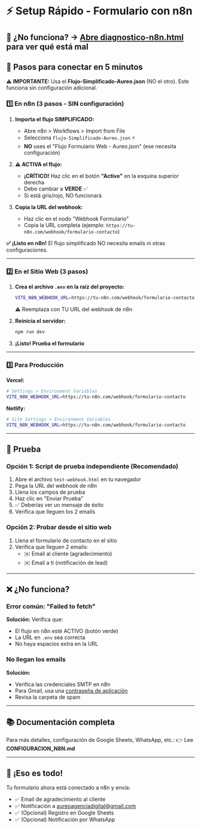 # ⚡ Setup Rápido - Formulario con n8n

## 🚨 ¿No funciona? → [Abre diagnostico-n8n.html](diagnostico-n8n.html) para ver qué está mal

## 🎯 Pasos para conectar en 5 minutos

**⚠️ IMPORTANTE:** Usa el **Flujo-Simplificado-Aureo.json** (NO el otro). Este funciona sin configuración adicional.

### 1️⃣ En n8n (3 pasos - SIN configuración)

1. **Importa el flujo SIMPLIFICADO:**
   - Abre n8n > Workflows > Import from File
   - Selecciona `Flujo-Simplificado-Aureo.json` ⚡
   - **NO** uses el "Flujo Formulario Web - Aureo.json" (ese necesita configuración)

2. **⚠️ ACTIVA el flujo:**
   - **¡CRÍTICO!** Haz clic en el botón **"Active"** en la esquina superior derecha
   - Debe cambiar a **VERDE** ✅
   - Si está gris/rojo, NO funcionará

3. **Copia la URL del webhook:**
   - Haz clic en el nodo "Webhook Formulario"
   - Copia la URL completa (ejemplo: `https://tu-n8n.com/webhook/formulario-contacto`)

**✅ ¡Listo en n8n!** El flujo simplificado NO necesita emails ni otras configuraciones.

---

### 2️⃣ En el Sitio Web (3 pasos)

1. **Crea el archivo `.env` en la raíz del proyecto:**
   ```bash
   VITE_N8N_WEBHOOK_URL=https://tu-n8n.com/webhook/formulario-contacto
   ```
   ⚠️ Reemplaza con TU URL del webhook de n8n

2. **Reinicia el servidor:**
   ```bash
   npm run dev
   ```

3. **¡Listo! Prueba el formulario**

---

### 3️⃣ Para Producción

**Vercel:**
```bash
# Settings > Environment Variables
VITE_N8N_WEBHOOK_URL=https://tu-n8n.com/webhook/formulario-contacto
```

**Netlify:**
```bash
# Site Settings > Environment Variables
VITE_N8N_WEBHOOK_URL=https://tu-n8n.com/webhook/formulario-contacto
```

---

## 🧪 Prueba

### Opción 1: Script de prueba independiente (Recomendado)

1. Abre el archivo `test-webhook.html` en tu navegador
2. Pega la URL del webhook de n8n
3. Llena los campos de prueba
4. Haz clic en "Enviar Prueba"
5. ✅ Deberías ver un mensaje de éxito
6. Verifica que lleguen los 2 emails

### Opción 2: Probar desde el sitio web

1. Llena el formulario de contacto en el sitio
2. Verifica que lleguen 2 emails:
   - ✉️ Email al cliente (agradecimiento)
   - ✉️ Email a ti (notificación de lead)

---

## ❌ ¿No funciona?

### Error común: "Failed to fetch"
**Solución:** Verifica que:
- El flujo en n8n esté ACTIVO (botón verde)
- La URL en `.env` sea correcta
- No haya espacios extra en la URL

### No llegan los emails
**Solución:**
- Verifica las credenciales SMTP en n8n
- Para Gmail, usa una [contraseña de aplicación](https://myaccount.google.com/apppasswords)
- Revisa la carpeta de spam

---

## 📚 Documentación completa

Para más detalles, configuración de Google Sheets, WhatsApp, etc.:
👉 Lee **CONFIGURACION_N8N.md**

---

## 🎉 ¡Eso es todo!

Tu formulario ahora está conectado a n8n y envía:
- ✅ Email de agradecimiento al cliente
- ✅ Notificación a aureoagenciadigital@gmail.com
- ✅ (Opcional) Registro en Google Sheets
- ✅ (Opcional) Notificación por WhatsApp


